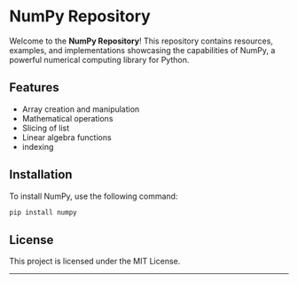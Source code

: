 # NumPy Repository

Welcome to the **NumPy Repository**! This repository contains resources, examples, and implementations showcasing the capabilities of NumPy, a powerful numerical computing library for Python.

## Features
- Array creation and manipulation
- Mathematical operations
- Slicing of list
- Linear algebra functions
- indexing

## Installation
To install NumPy, use the following command:
```bash
pip install numpy
```

## License
This project is licensed under the MIT License.

---
